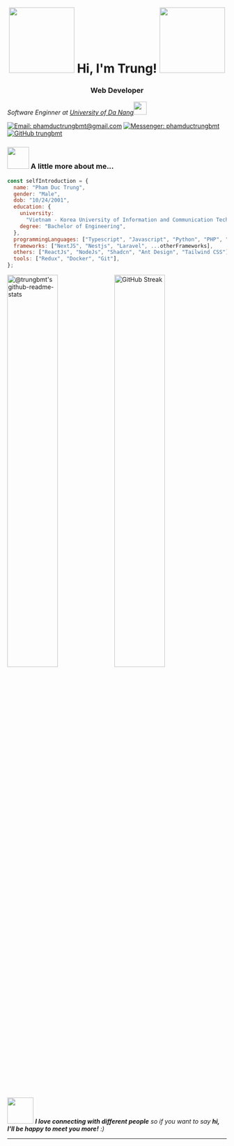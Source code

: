 <h1 align="center"><img src="https://media.giphy.com/media/v1.Y2lkPTc5MGI3NjExejQ5cTQ2OTBxc2xqdGk2MmRmbDY4aG5lYmdhNjhndnBldGpxMXcwaiZlcD12MV9pbnRlcm5hbF9naWZfYnlfaWQmY3Q9cw/HVofJOWFXGpDX4xeg1/giphy.gif" width="150"> Hi, I'm Trung! <img src="https://media.giphy.com/media/v1.Y2lkPTc5MGI3NjExejQ5cTQ2OTBxc2xqdGk2MmRmbDY4aG5lYmdhNjhndnBldGpxMXcwaiZlcD12MV9pbnRlcm5hbF9naWZfYnlfaWQmY3Q9cw/HVofJOWFXGpDX4xeg1/giphy.gif" width="150"></h1>
<h3 align="center">Web Developer</h3>
<p><em>Software Enginner at <a href="https://vku.udn.vn">University of Da Nang</a><img src="https://media.giphy.com/media/v1.Y2lkPTc5MGI3NjExamV6aTJvczh6ajhjbThqZHJrajZ1MGtlOHo0aGt4c3EyYWJ0emRsOCZlcD12MV9pbnRlcm5hbF9naWZfYnlfaWQmY3Q9cw/XuBtcsV266vepmoEYG/giphy.gif" width="30">
</em></p>

[![Email: phamductrungbmt@gmail.com](https://img.shields.io/badge/Gmail-D14836?style=for-the-badge&logo=gmail&logoColor=white)](mailto:phamductrungbmt@gmail.com)
[![Messenger: phamductrungbmt](https://img.shields.io/badge/Messenger-00B2FF?style=for-the-badge&logo=messenger&logoColor=white)](https://www.m.me/phamductrungbmt)
[![GitHub trungbmt](https://img.shields.io/github/followers/trungbmt?label=follow&style=for-the-badge&logo=github)](https://github.com/trungbmt)

### <img src="https://media.giphy.com/media/v1.Y2lkPTc5MGI3NjExemxydTRqZzI4YTJjazZqc3hmY3l3ZnRxZzA0bzAwZ2xsd3IzbGk2MyZlcD12MV9pbnRlcm5hbF9naWZfYnlfaWQmY3Q9cw/2aJWj7YvyGLYjGtgbZ/giphy.gif" width="50"> A little more about me...

```javascript
const selfIntroduction = {
  name: "Pham Duc Trung",
  gender: "Male",
  dob: "10/24/2001",
  education: {
    university:
      "Vietnam - Korea University of Information and Communication Technology (Da Nang University)",
    degree: "Bachelor of Engineering",
  },
  programmingLanguages: ["Typescript", "Javascript", "Python", "PHP", "Java"],
  frameworks: ["NextJS", "Nestjs", "Laravel", ...otherFrameworks],
  others: ["ReactJs", "NodeJs", "Shadcn", "Ant Design", "Tailwind CSS"],
  tools: ["Redux", "Docker", "Git"],
};
```

<p>
<img src="https://github-readme-stats-one-bice.vercel.app/api?username=trungbmt&theme=gotham&show_icons=true&count_private=true&hide_border=true&role=OWNER,ORGANIZATION_MEMBER,COLLABORATOR" alt="@trungbmt's github-readme-stats" width='48%'/>
<img src="https://github-readme-streak-stats.herokuapp.com?user=trungbmt&theme=gotham&hide_border=true&mode=weekly" alt="GitHub Streak" width='48%'/>
 </p>

<img src="https://media.giphy.com/media/LnQjpWaON8nhr21vNW/giphy.gif" width="60"> <em><b>I love connecting with different people</b> so if you want to say <b>hi, I'll be happy to meet you more!</b> :)</em>

---
